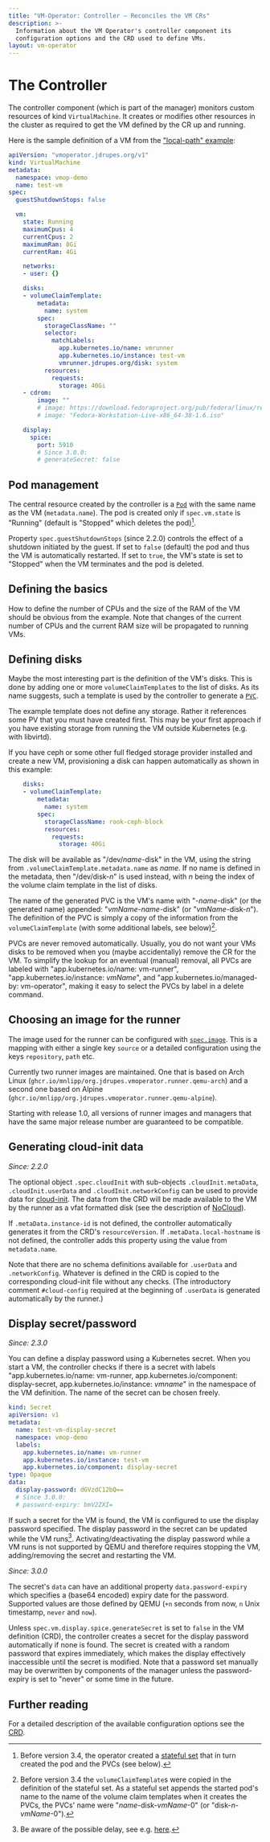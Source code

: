```yaml
---
title: "VM-Operator: Controller — Reconciles the VM CRs"
description: >-
  Information about the VM Operator's controller component its
  configuration options and the CRD used to define VMs.
layout: vm-operator
---
```


# The Controller

The controller component (which is part of the manager) monitors
custom resources of kind `VirtualMachine`. It creates or modifies
other resources in the cluster as required to get the VM defined
by the CR up and running.

Here is the sample definition of a VM from the
["local-path" example](https://github.com/mnlipp/VM-Operator/tree/main/example/local-path):

```yaml
apiVersion: "vmoperator.jdrupes.org/v1"
kind: VirtualMachine
metadata:
  namespace: vmop-demo
  name: test-vm
spec:
  guestShutdownStops: false

  vm:
    state: Running
    maximumCpus: 4
    currentCpus: 2
    maximumRam: 8Gi
    currentRam: 4Gi

    networks:
    - user: {}

    disks:
    - volumeClaimTemplate:
        metadata:
          name: system
        spec:
          storageClassName: ""
          selector:
            matchLabels:
              app.kubernetes.io/name: vmrunner
              app.kubernetes.io/instance: test-vm
              vmrunner.jdrupes.org/disk: system
          resources:
            requests:
              storage: 40Gi
    - cdrom:
        image: ""
        # image: https://download.fedoraproject.org/pub/fedora/linux/releases/38/Workstation/x86_64/iso/Fedora-Workstation-Live-x86_64-38-1.6.iso
        # image: "Fedora-Workstation-Live-x86_64-38-1.6.iso"

    display:
      spice:
        port: 5910
        # Since 3.0.0:
        # generateSecret: false
```

## Pod management

The central resource created by the controller is a
[`Pod`](https://kubernetes.io/docs/concepts/workloads/pods/)
with the same name as the VM (`metadata.name`). The pod is created only
if `spec.vm.state` is "Running" (default is "Stopped" which deletes the
pod)[^oldSts].

Property `spec.guestShutdownStops` (since 2.2.0) controls the effect of a
shutdown initiated by the guest. If set to `false` (default) the pod
and thus the VM is automatically restarted. If set to `true`, the
VM's state is set to "Stopped" when the VM terminates and the pod is
deleted.

[^oldSts]: Before version 3.4, the operator created a
    [stateful set](https://kubernetes.io/docs/concepts/workloads/controllers/statefulset/)
    that in turn created the pod and the PVCs (see below).

## Defining the basics

How to define the number of CPUs and the size of the RAM of the VM
should be obvious from the example. Note that changes of the current
number of CPUs and the current RAM size will be propagated to
running VMs.

## Defining disks

Maybe the most interesting part is the definition of the VM's disks.
This is done by adding one or more `volumeClaimTemplate`s to the
list of disks. As its name suggests, such a template is used by the
controller to generate a
[`PVC`](https://kubernetes.io/docs/concepts/storage/persistent-volumes/).

The example template does not define any storage. Rather it references
some PV that you must have created first. This may be your first approach
if you have existing storage from running the VM outside Kubernetes
(e.g. with libvirtd).

If you have ceph or some other full fledged storage provider installed
and create a new VM, provisioning a disk can happen automatically
as shown in this example:

```yaml
    disks:
    - volumeClaimTemplate:
        metadata:
          name: system
        spec:
          storageClassName: rook-ceph-block
          resources:
            requests:
              storage: 40Gi
```

The disk will be available as "/dev/*name*-disk" in the VM,
using the string from `.volumeClaimTemplate.metadata.name` as *name*.
If no name is defined in the metadata, then "/dev/disk-*n*"
is used instead, with *n* being the index of the volume claim
template in the list of disks.

The name of the generated PVC is the VM's name with "-*name*-disk"
(or the generated name) appended: "*vmName*-*name*-disk"
(or "*vmName*-disk-*n*"). The definition of the PVC is simply a copy
of the information from the `volumeClaimTemplate` (with some additional
labels, see below)[^oldStsDisks].

[^oldStsDisks]: Before version 3.4 the `volumeClaimTemplate`s were
    copied in the definition of the stateful set. As a stateful set
    appends the started pod's name to the name of the volume claim
    templates when it creates the PVCs, the PVCs' name were
    "*name*-disk-*vmName*-0" (or "disk-*n*-*vmName*-0").

PVCs are never removed automatically. Usually, you do not want your
VMs disks to be removed when you (maybe accidentally) remove the CR
for the VM. To simplify the lookup for an eventual (manual) removal,
all PVCs are labeled with "app.kubernetes.io/name: vm-runner",
"app.kubernetes.io/instance: *vmName*", and
"app.kubernetes.io/managed-by: vm-operator", making it easy to select
the PVCs by label in a delete command.

## Choosing an image for the runner

The image used for the runner can be configured with
[`spec.image`](https://github.com/mnlipp/VM-Operator/blob/7e094e720b7b59a5e50f4a9a4ad29a6000ec76e6/deploy/crds/vms-crd.yaml#L19).
This is a mapping with either a single key `source` or a detailed
configuration using the keys `repository`, `path` etc.

Currently two runner images are maintained. One that is based on
Arch Linux (`ghcr.io/mnlipp/org.jdrupes.vmoperator.runner.qemu-arch`) and a
second one based on Alpine (`ghcr.io/mnlipp/org.jdrupes.vmoperator.runner.qemu-alpine`).

Starting with release 1.0, all versions of runner images and managers
that have the same major release number are guaranteed to be compatible.

## Generating cloud-init data

*Since: 2.2.0*

The optional object `.spec.cloudInit` with sub-objects `.cloudInit.metaData`,
`.cloudInit.userData` and `.cloudInit.networkConfig` can be used to provide
data for
[cloud-init](https://cloudinit.readthedocs.io/en/latest/index.html).
The data from the CRD will be made available to the VM by the runner
as a vfat formatted disk (see the description of
[NoCloud](https://cloudinit.readthedocs.io/en/latest/reference/datasources/nocloud.html)).

If `.metaData.instance-id` is not defined, the controller automatically
generates it from the CRD's `resourceVersion`. If `.metaData.local-hostname`
is not defined, the controller adds this property using the value from
`metadata.name`.

Note that there are no schema definitions available for `.userData`
and `.networkConfig`. Whatever is defined in the CRD is copied to
the corresponding cloud-init file without any checks. (The introductory
comment `#cloud-config` required at the beginning of `.userData` is
generated automatically by the runner.)

## Display secret/password

*Since: 2.3.0*

You can define a display password using a Kubernetes secret.
When you start a VM, the controller checks if there is a secret
with labels "app.kubernetes.io/name: vm-runner,
app.kubernetes.io/component: display-secret,
app.kubernetes.io/instance: *vmname*" in the namespace of the
VM definition. The name of the secret can be chosen freely.

```yaml
kind: Secret
apiVersion: v1
metadata:
  name: test-vm-display-secret
  namespace: vmop-demo
  labels:
    app.kubernetes.io/name: vm-runner
    app.kubernetes.io/instance: test-vm
    app.kubernetes.io/component: display-secret
type: Opaque
data:
  display-password: dGVzdC12bQ==
  # Since 3.0.0:
  # password-expiry: bmV2ZXI=
```

If such a secret for the VM is found, the VM is configured to use
the display password specified. The display password in the secret
can be updated while the VM runs[^delay]. Activating/deactivating
the display password while a VM runs is not supported by QEMU and
therefore requires stopping the VM, adding/removing the secret and
restarting the VM.

[^delay]: Be aware of the possible delay, see e.g.
    [here](https://web.archive.org/web/20240223073838/https://ahmet.im/blog/kubernetes-secret-volumes-delay/).

*Since: 3.0.0*

The secret's `data` can have an additional property `data.password-expiry` which
specifies a (base64 encoded) expiry date for the password. Supported
values are those defined by QEMU (`+n` seconds from now, `n` Unix
timestamp, `never` and `now`).

Unless `spec.vm.display.spice.generateSecret` is set to `false` in the VM
definition (CRD), the controller creates a secret for the display
password automatically if none is found. The secret is created
with a random password that expires immediately, which makes the
display effectively inaccessible until the secret is modified.
Note that a password set manually may be overwritten by components
of the manager unless the password-expiry is set to "never" or
some time in the future.

## Further reading

For a detailed description of the available configuration options see the
[CRD](https://github.com/mnlipp/VM-Operator/blob/main/deploy/crds/vms-crd.yaml).
